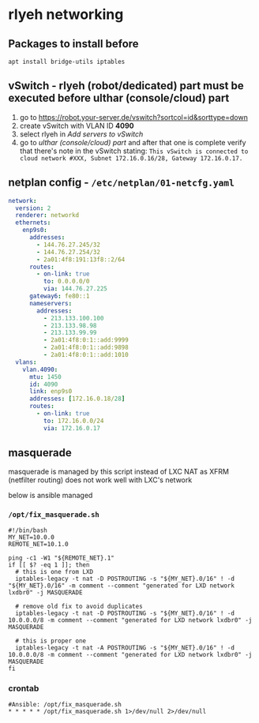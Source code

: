# rlyeh networking

## Packages to install before
```
apt install bridge-utils iptables
```

## vSwitch - rlyeh (robot/dedicated) part must be executed before ulthar (console/cloud) part

1. go to https://robot.your-server.de/vswitch?sortcol=id&sorttype=down
2. create vSwitch with VLAN ID **4090**
3. select rlyeh in *Add servers to vSwitch*
4. go to *ulthar (console/cloud) part* and after that one is complete verify that there's note in the vSwitch stating:
   `This vSwitch is connected to cloud network #XXX, Subnet 172.16.0.16/28, Gateway 172.16.0.17.`

## netplan config - `/etc/netplan/01-netcfg.yaml`

```yaml
network:
  version: 2
  renderer: networkd
  ethernets:
    enp9s0:
      addresses:
        - 144.76.27.245/32
        - 144.76.27.254/32
        - 2a01:4f8:191:13f8::2/64
      routes:
        - on-link: true
          to: 0.0.0.0/0
          via: 144.76.27.225
      gateway6: fe80::1
      nameservers:
        addresses:
          - 213.133.100.100
          - 213.133.98.98
          - 213.133.99.99
          - 2a01:4f8:0:1::add:9999
          - 2a01:4f8:0:1::add:9898
          - 2a01:4f8:0:1::add:1010
  vlans:
    vlan.4090:
      mtu: 1450
      id: 4090
      link: enp9s0
      addresses: [172.16.0.18/28]
      routes:
        - on-link: true
          to: 172.16.0.0/24
          via: 172.16.0.17
```

## masquerade
masquerade is managed by this script instead of LXC NAT as XFRM (netfilter routing) does not work well with LXC's network

below is ansible managed

### `/opt/fix_masquerade.sh`
```
#!/bin/bash
MY_NET=10.0.0
REMOTE_NET=10.1.0

ping -c1 -W1 "${REMOTE_NET}.1"
if [[ $? -eq 1 ]]; then
  # this is one from LXD
  iptables-legacy -t nat -D POSTROUTING -s "${MY_NET}.0/16" ! -d "${MY_NET}.0/16" -m comment --comment "generated for LXD network lxdbr0" -j MASQUERADE

  # remove old fix to avoid duplicates
  iptables-legacy -t nat -D POSTROUTING -s "${MY_NET}.0/16" ! -d 10.0.0.0/8 -m comment --comment "generated for LXD network lxdbr0" -j MASQUERADE

  # this is proper one
  iptables-legacy -t nat -A POSTROUTING -s "${MY_NET}.0/16" ! -d 10.0.0.0/8 -m comment --comment "generated for LXD network lxdbr0" -j MASQUERADE
fi
```
### crontab
```
#Ansible: /opt/fix_masquerade.sh
* * * * * /opt/fix_masquerade.sh 1>/dev/null 2>/dev/null
```

